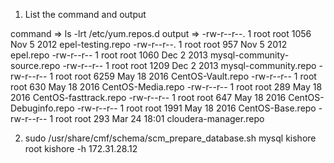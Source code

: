 1) List the command and output

command => ls -lrt /etc/yum.repos.d
output => 
-rw-r--r--. 1 root root 1056 Nov  5  2012 epel-testing.repo
-rw-r--r--. 1 root root  957 Nov  5  2012 epel.repo
-rw-r--r--  1 root root 1060 Dec  2  2013 mysql-community-source.repo
-rw-r--r--  1 root root 1209 Dec  2  2013 mysql-community.repo
-rw-r--r--  1 root root 6259 May 18  2016 CentOS-Vault.repo
-rw-r--r--  1 root root  630 May 18  2016 CentOS-Media.repo
-rw-r--r--  1 root root  289 May 18  2016 CentOS-fasttrack.repo
-rw-r--r--  1 root root  647 May 18  2016 CentOS-Debuginfo.repo
-rw-r--r--  1 root root 1991 May 18  2016 CentOS-Base.repo
-rw-r--r--  1 root root  293 Mar 24 18:01 cloudera-manager.repo

2) sudo /usr/share/cmf/schema/scm_prepare_database.sh mysql kishore root kishore -h 172.31.28.12

